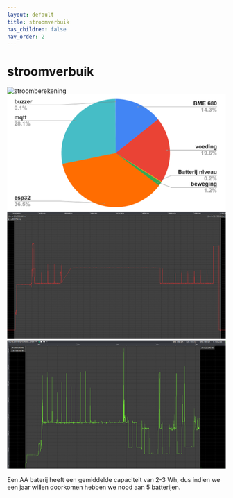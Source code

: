 ```yaml
---
layout: default
title: stroomverbuik
has_children: false
nav_order: 2
---
```


# stroomverbuik
![stroomberekening](tabel13.png)
![verdeling](tabel4.png)
![meting stroom wifi](afb1.png)
![meting stroom meting met BME680](afb2.png)

Een AA baterij heeft een gemiddelde capaciteit van 2-3 Wh, dus indien we een jaar willen doorkomen hebben we nood aan 5 batterijen.
